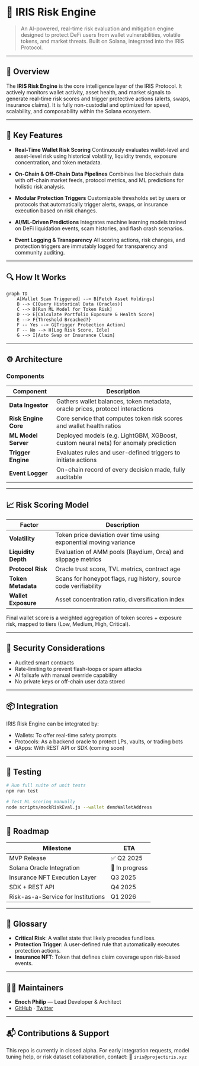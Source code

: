 # 🧠 IRIS Risk Engine

> An AI-powered, real-time risk evaluation and mitigation engine designed to protect DeFi users from wallet vulnerabilities, volatile tokens, and market threats. Built on Solana, integrated into the IRIS Protocol.

---

## 📌 Overview

The **IRIS Risk Engine** is the core intelligence layer of the IRIS Protocol. It actively monitors wallet activity, asset health, and market signals to generate real-time risk scores and trigger protective actions (alerts, swaps, insurance claims). It is fully non-custodial and optimized for speed, scalability, and composability within the Solana ecosystem.

---

## 🚀 Key Features

* **Real-Time Wallet Risk Scoring**
  Continuously evaluates wallet-level and asset-level risk using historical volatility, liquidity trends, exposure concentration, and token metadata.

* **On-Chain & Off-Chain Data Pipelines**
  Combines live blockchain data with off-chain market feeds, protocol metrics, and ML predictions for holistic risk analysis.

* **Modular Protection Triggers**
  Customizable thresholds set by users or protocols that automatically trigger alerts, swaps, or insurance execution based on risk changes.

* **AI/ML-Driven Predictions**
  Integrates machine learning models trained on DeFi liquidation events, scam histories, and flash crash scenarios.

* **Event Logging & Transparency**
  All scoring actions, risk changes, and protection triggers are immutably logged for transparency and community auditing.

---

## 🔍 How It Works

```mermaid
graph TD
    A[Wallet Scan Triggered] --> B[Fetch Asset Holdings]
    B --> C[Query Historical Data (Oracles)]
    C --> D[Run ML Model for Token Risk]
    D --> E[Calculate Portfolio Exposure & Health Score]
    E --> F{Threshold Breached?}
    F -- Yes --> G[Trigger Protection Action]
    F -- No --> H[Log Risk Score, Idle]
    G --> I[Auto Swap or Insurance Claim]
```

---

## ⚙️ Architecture

### Components

| Component            | Description                                                                         |
| -------------------- | ----------------------------------------------------------------------------------- |
| **Data Ingestor**    | Gathers wallet balances, token metadata, oracle prices, protocol interactions       |
| **Risk Engine Core** | Core service that computes token risk scores and wallet health ratios               |
| **ML Model Server**  | Deployed models (e.g. LightGBM, XGBoost, custom neural nets) for anomaly prediction |
| **Trigger Engine**   | Evaluates rules and user-defined triggers to initiate actions                       |
| **Event Logger**     | On-chain record of every decision made, fully auditable                             |

---

## 📈 Risk Scoring Model

| Factor              | Description                                                       |
| ------------------- | ----------------------------------------------------------------- |
| **Volatility**      | Token price deviation over time using exponential moving variance |
| **Liquidity Depth** | Evaluation of AMM pools (Raydium, Orca) and slippage metrics      |
| **Protocol Risk**   | Oracle trust score, TVL metrics, contract age                     |
| **Token Metadata**  | Scans for honeypot flags, rug history, source code verifiability  |
| **Wallet Exposure** | Asset concentration ratio, diversification index                  |

Final wallet score is a weighted aggregation of token scores + exposure risk, mapped to tiers (Low, Medium, High, Critical).

---

## 🔐 Security Considerations

* Audited smart contracts
* Rate-limiting to prevent flash-loops or spam attacks
* AI failsafe with manual override capability
* No private keys or off-chain user data stored

---

## 📦 Integration

IRIS Risk Engine can be integrated by:

* Wallets: To offer real-time safety prompts
* Protocols: As a backend oracle to protect LPs, vaults, or trading bots
* dApps: With REST API or SDK (coming soon)

---

## 🧪 Testing

```bash
# Run full suite of unit tests
npm run test

# Test ML scoring manually
node scripts/mockRiskEval.js --wallet demoWalletAddress
```

---

## 📅 Roadmap

| Milestone                          | ETA            |
| ---------------------------------- | -------------- |
| MVP Release                        | ✅ Q2 2025      |
| Solana Oracle Integration          | 🔄 In progress |
| Insurance NFT Execution Layer      | Q3 2025        |
| SDK + REST API                     | Q4 2025        |
| Risk-as-a-Service for Institutions | Q1 2026        |

---

## 📖 Glossary

* **Critical Risk**: A wallet state that likely precedes fund loss.
* **Protection Trigger**: A user-defined rule that automatically executes protection actions.
* **Insurance NFT**: Token that defines claim coverage upon risk-based events.

---

## 👨‍💻 Maintainers

* **Enoch Philip** — Lead Developer & Architect
* [GitHub](https://github.com/arhyel24) · [Twitter](https://twitter.com/arhyel24)

---

## 📬 Contributions & Support

This repo is currently in closed alpha. For early integration requests, model tuning help, or risk dataset collaboration, contact:
📧 `iris@projectiris.xyz`
